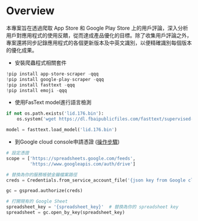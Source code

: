 # Overview

本專案旨在透過爬取 App Store 和 Google Play Store 上的用戶評論，深入分析用戶對應用程式的使用反饋，從而達成產品優化的目標。除了收集用戶評論之外，專案還將同步記錄應用程式的各個更新版本及中英文識別，以便精確識別每個版本的優化成果。

- 安裝爬蟲程式相關套件
```python
!pip install app-store-scraper -qqq
!pip install google-play-scraper -qqq
!pip install fasttext -qqq
!pip install emoji -qqq
```

- 使用FasText model進行語言檢測
```python
if not os.path.exists('lid.176.bin'):
    os.system('wget https://dl.fbaipublicfiles.com/fasttext/supervised-models/lid.176.bin')

model = fasttext.load_model('lid.176.bin')
```

- 到Google cloud console申請憑證 ([操作步驟](https://www.learncodewithmike.com/2020/08/python-write-to-google-sheet.html))
```python
# 設定憑證
scope = ['https://spreadsheets.google.com/feeds',
         'https://www.googleapis.com/auth/drive']

# 替換為你的服務帳號金鑰檔案路徑
creds = Credentials.from_service_account_file('{json key from Google cloud console}', scopes=scope)

gc = gspread.authorize(creds)

# 打開現有的 Google Sheet
spreadsheet_key = '{spreadsheet_key}'  # 替換為你的 spreadsheet key
spreadsheet = gc.open_by_key(spreadsheet_key)
```
